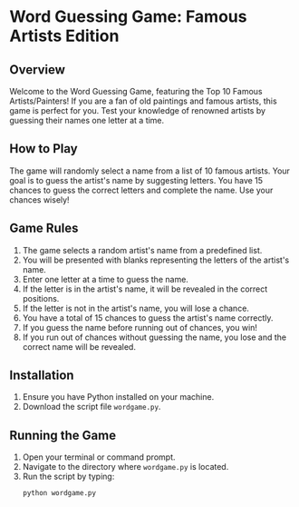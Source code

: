 # Word Guessing Game: Famous Artists Edition

## Overview

Welcome to the Word Guessing Game, featuring the Top 10 Famous Artists/Painters! If you are a fan of old paintings and famous artists, this game is perfect for you. Test your knowledge of renowned artists by guessing their names one letter at a time.

## How to Play

The game will randomly select a name from a list of 10 famous artists. Your goal is to guess the artist's name by suggesting letters. You have 15 chances to guess the correct letters and complete the name. Use your chances wisely!

## Game Rules

1. The game selects a random artist's name from a predefined list.
2. You will be presented with blanks representing the letters of the artist's name.
3. Enter one letter at a time to guess the name.
4. If the letter is in the artist's name, it will be revealed in the correct positions.
5. If the letter is not in the artist's name, you will lose a chance.
6. You have a total of 15 chances to guess the artist's name correctly.
7. If you guess the name before running out of chances, you win!
8. If you run out of chances without guessing the name, you lose and the correct name will be revealed.

## Installation

1. Ensure you have Python installed on your machine.
2. Download the script file `wordgame.py`.

## Running the Game

1. Open your terminal or command prompt.
2. Navigate to the directory where `wordgame.py` is located.
3. Run the script by typing:
   ```bash
   python wordgame.py
